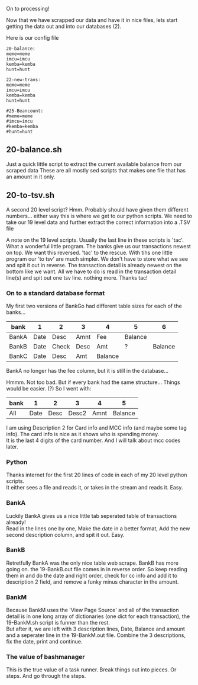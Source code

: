 On to processing!

Now that we have scrapped our data and have it in nice files, lets start getting the data out and into our databases (2).

Here is our config file
```
20-balance:
meme=meme
imcu=imcu
kemba=kemba
hunt=hunt

22-new-trans:
meme=meme
imcu=imcu
kemba=kemba
hunt=hunt

#25-Beancount:
#meme=meme
#imcu=imcu
#kemba=kemba
#hunt=hunt
```

## 20-balance.sh
Just a quick little script to extract the current available balance from our scraped data
These are all mostly sed scripts that makes one file that has an amount in it only.

## 20-to-tsv.sh
A second 20 level script?  Hmm.  Probably should have given them different numbers...  either way this is where we get to our python scripts.
We need to take our 19 level data and further extract the correct information into a .TSV file

A note on the 19 level scripts.  Usually the last line in these scripts is 'tac'.  What a wonderful little program.  The banks give us
our transactions newest on top.  We want this reversed.  'tac' to the rescue.  With tihs one little program our 'to tsv' are much simpler.
We don't have to store what we see and spit it out in reverse.  The transaction detail is already newest on the bottom like we want.
All we have to do is read in the transaction detail line(s) and spit out one tsv line.  nothing more.  Thanks tac!

### On to a standard database format
My first two versions of BankGo had different table sizes for each of the banks...


| bank | 1 | 2 | 3 | 4 | 5 | 6 |
| --- | --- | --- | --- | --- | --- | --- |
| BankA | Date | Desc | Amnt | Fee | Balance |
| BankB | Date | Check | Desc | Amt | ? | Balance |
| BankC | Date | Desc | Amt | Balance |
BankA no longer has the fee column, but it is still in the database...

Hmmm.  Not too bad.  But if every bank had the same structure...  Things would be easier.  (?)  So I went with:


| bank | 1 | 2 | 3 | 4 | 5 |
| --- | --- | --- | --- | --- | --- |
| All | Date | Desc | Desc2 | Amnt | Balance |

I am using Description 2 for Card info and MCC info (and maybe some tag info).  The card info is nice as it shows who is spending money.  
It is the last 4 digits of the card number.  And I will talk about mcc codes later.

### Python
Thanks internet for the first 20 lines of code in each of my 20 level python scripts.  
It either sees a file and reads it, or takes in the stream and reads it.  Easy.

### BankA
Luckily BankA gives us a nice little tab seperated table of transactions already!  
Read in the lines one by one, Make the date in a better format, Add the new second description column, and spit it out.  Easy.

### BankB
Retretfully BankA was the only nice table web scrape.  BankB has more going on. the 19-BankB.out file comes in in reverse order.
So keep reading them in and do the date and right order, check for cc info and add it to description 2 field, 
and remove a funky minus character in the amount.

### BankM
Because BankM uses the 'View Page Source' and all of the transaction detail is in one long array of dictionaries (one dict for each transaction), 
the 19-BankM.sh script is funner than the rest.  
But after it, we are left with 3 description lines, Date, Balance and amount and a seperater line in the 19-BankM.out file.
Combine the 3 descriptions, fix the date, print and continue.  

### The value of bashmanager
This is the true value of a task runner.  Break things out into pieces.  Or steps.  And go through the steps.


